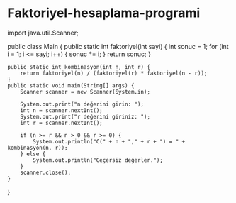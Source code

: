 # Faktoriyel-hesaplama-programi
import java.util.Scanner;

public class Main {
    public static int faktoriyel(int sayi) {
        int sonuc = 1;
        for (int i = 1; i <= sayi; i++) {
            sonuc *= i;
        }
        return sonuc;
    }

    public static int kombinasyon(int n, int r) {
        return faktoriyel(n) / (faktoriyel(r) * faktoriyel(n - r));
    }
    public static void main(String[] args) {
        Scanner scanner = new Scanner(System.in);

        System.out.print("n değerini girin: ");
        int n = scanner.nextInt();
        System.out.print("r değerini giriniz: ");
        int r = scanner.nextInt();

        if (n >= r && n > 0 && r >= 0) {
            System.out.println("C(" + n + "," + r + ") = " + kombinasyon(n, r));
        } else {
            System.out.println("Geçersiz değerler.");
        }
        scanner.close();
    }
}
